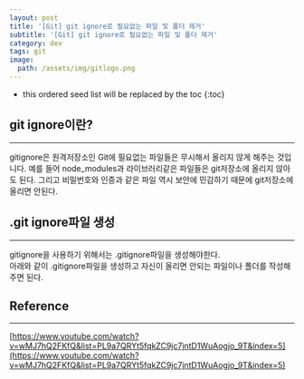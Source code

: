 ```yaml
---
layout: post
title: '[Git] git ignore로 필요없는 파일 및 폴더 제거'
subtitle: '[Git] git ignore로 필요없는 파일 및 폴더 제거'
category: dev
tags: git
image:
  path: /assets/img/gitlogo.png
---
```


<!-- prettier-ignore -->
* this ordered seed list will be replaced by the toc
{:toc}

## git ignore이란?

---

gitignore은 원격저장소인 Git에 필요없는 파일들은 무시해서 올리지 않게 해주는 것입니다.
예를 들어 node_modules과 라이브러리같은 파일들은 git저장소에 올리지 않아도 된다. 그리고 비밀번호와 인증과 같은 파일 역시 보안에 민감하기 때문에 git저장소에 올리면 안된다.

## .git ignore파일 생성

---

gitignore을 사용하기 위해서는 .gitignore파일을 생성해야한다.  
아래와 같이 .gitignore파일을 생성하고 자신이 올리면 안되는 파일이나 폴더를 작성해주면 된다.

## Reference

---

[https://www.youtube.com/watch?v=wMJ7hQ2FKfQ&list=PL9a7QRYt5fqkZC9jc7jntD1WuAogjo_9T&index=5](https://www.youtube.com/watch?v=wMJ7hQ2FKfQ&list=PL9a7QRYt5fqkZC9jc7jntD1WuAogjo_9T&index=5)
